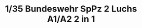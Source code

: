 ---
layout: product
title: "1/35 Bundeswehr SpPz 2 Luchs A1/A2 2 in 1"
price: "6200" 
desc: "Maketa"
img_path: "/assets/img/TAKO2017.webp"
brand: "N/A"
available: false
special_offer: false
new: false
soon: false
cat: "010000"
subcat: "010200"
subsubcat: "0N/A"
sifra: "TAKO2017"
popular: false
spec: false
---